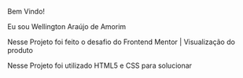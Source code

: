 Bem Vindo!

Eu sou Wellington Araújo de Amorim

Nesse Projeto foi feito o desafio do Frontend Mentor | Visualização do produto

Nesse Projeto foi utilizado HTML5 e CSS para solucionar